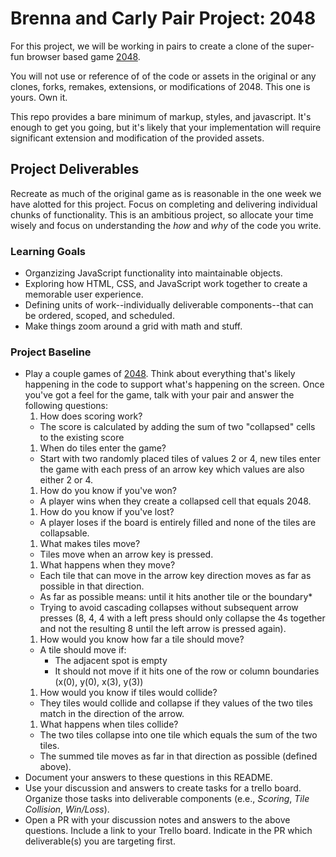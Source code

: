 # Brenna and Carly Pair Project: 2048
For this project, we will be working in pairs to create a clone of the super-fun browser based game [2048](http://gabrielecirulli.github.io/2048/).

You will not use or reference of of the code or assets in the original or any clones, forks, remakes, extensions, or modifications of 2048. This one is yours. Own it.

This repo provides a bare minimum of markup, styles, and javascript. It's enough to get you going, but it's likely that your implementation will require significant extension and modification of the provided assets.

## Project Deliverables
Recreate as much of the original game as is reasonable in the one week we have alotted for this project. Focus on completing and delivering individual chunks of functionality. This is an ambitious project, so allocate your time wisely and focus on understanding the _how_ and _why_ of the code you write.

### Learning Goals
- Organzizing JavaScript functionality into maintainable objects.
- Exploring how HTML, CSS, and JavaScript work together to create a memorable user experience.
- Defining units of work--individually deliverable components--that can be ordered, scoped, and scheduled.
- Make things zoom around a grid with math and stuff.

### Project Baseline
- Play a couple games of [2048](http://gabrielecirulli.github.io/2048/). Think about everything that's likely happening in the code to support what's happening on the screen. Once you've got a feel for the game, talk with your pair and answer the following questions:
  1. How does scoring work?
    - The score is calculated by adding the sum of two "collapsed" cells to the existing score
  1. When do tiles enter the game?
    - Start with two randomly placed tiles of values 2 or 4, new tiles enter the game with each press of an arrow key which values are also either 2 or 4.
  1. How do you know if you've won?
    - A player wins when they create a collapsed cell that equals 2048.
  1. How do you know if you've lost?
    - A player loses if the board is entirely filled and none of the tiles are collapsable.
  1. What makes tiles move?
    - Tiles move when an arrow key is pressed.
  1. What happens when they move?
    - Each tile that can move in the arrow key direction moves as far as possible in that direction.
    - As far as possible means: until it hits another tile or the boundary*
    * Trying to avoid cascading collapses without subsequent arrow presses (8, 4, 4 with a left press should only collapse the 4s together and not the resulting 8 until the left arrow is pressed again).
  1. How would you know how far a tile should move?
    - A tile should move if:
      - The adjacent spot is empty
      - It should not move if it hits one of the row or column boundaries (x(0), y(0), x(3), y(3))
  1. How would you know if tiles would collide?
    - They tiles would collide and collapse if they values of the two tiles match in the direction of the arrow.
  1. What happens when tiles collide?
    - The two tiles collapse into one tile which equals the sum of the two tiles.
    - The summed tile moves as far in that direction as possible (defined above).
- Document your answers to these questions in this README.
- Use your discussion and answers to create tasks for a trello board. Organize those tasks into deliverable components (e.e., _Scoring_, _Tile Collision_, _Win/Loss_).
- Open a PR with your discussion notes and answers to the above questions. Include a link to your Trello board. Indicate in the PR which deliverable(s) you are targeting first.

